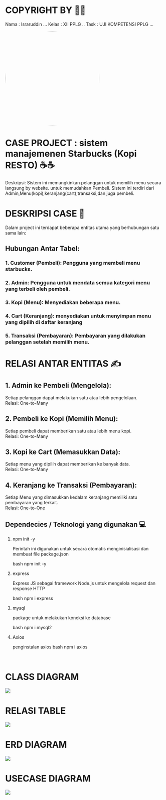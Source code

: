 # COPYRIGHT BY 🐣🐣

Nama : Israruddin ...
Kelas : XII PPLG .. 
Task : UJI KOMPETENSI PPLG ...


<img src="../israruddinimg.jpg" width="300" style="border-radius: 50%;">

# CASE PROJECT : sistem manajemenen Starbucks (Kopi RESTO) ☕☕

Deskripsi: Sistem ini memungkinkan pelanggan untuk memilih menu secara langsung by website. untuk memudahkan Pembeli. Sistem ini terdiri dari Admin,Menu(kopi),keranjang(cart),transaksi,dan juga pembeli.

# DESKRIPSI CASE 🤳

Dalam project ini terdapat beberapa entitas utama yang berhubungan satu sama lain:

## Hubungan Antar Tabel:
### 1. Customer (Pembeli): Pengguna yang membeli menu starbucks.
### 2. Admin: Pengguna untuk mendata semua kategori menu yang terbeli oleh pembeli.
### 3. Kopi (Menu): Menyediakan beberapa menu.
### 4. Cart (Keranjang): menyediakan untuk menyimpan menu yang dipilih di daftar keranjang
### 5. Transaksi (Pembayaran): Pembayaran yang dilakukan pelanggan setelah memilih menu.

# RELASI ANTAR ENTITAS ✍

## 1. Admin ke Pembeli (Mengelola):
Setiap pelanggan dapat melakukan satu atau lebih pengelolaan. <br>
Relasi: One-to-Many

## 2. Pembeli ke Kopi (Memilih Menu):
Setiap pembeli dapat memberikan satu atau lebih menu kopi. <br>
Relasi: One-to-Many

## 3. Kopi ke Cart (Memasukkan Data):
Setiap menu yang dipilih dapat memberikan ke banyak data. <br>
Relasi: One-to-Many

## 4. Keranjang ke Transaksi (Pembayaran):
Setiap Menu yang dimasukkan kedalam keranjang memiliki satu pembayaran yang terkait. <br>
Relasi: One-to-One


## Dependecies / Teknologi yang digunakan 💻

1. npm init -y

    Perintah ini digunakan untuk secara otomatis menginisialisasi dan membuat file package.json

    bash
    npm init -y
    

2. express

    Express JS sebagai framework Node.js untuk mengelola request dan response HTTP

    bash
   npm i express
    

3. mysql

    package untuk melakukan koneksi ke database

    bash
    npm i mysql2
    

4. Axios

    penginstalan axios
    bash
    npm i axios
    


<br>
    

# CLASS DIAGRAM 
<img src="../ClassDiagramStarbucks.png">
 

<br>

# RELASI TABLE
<img src="../Relasi Table Starbucks.png">

<br>

# ERD DIAGRAM
<img src="../ERD_DIAGRAM.png">

<br>

# USECASE DIAGRAM
<img src="../usecasediagramstarbucks.png">

<br>

